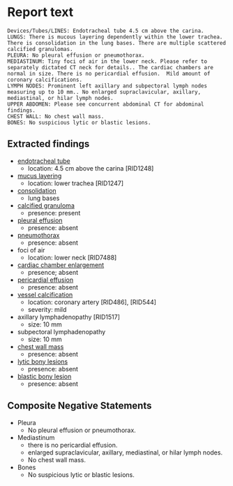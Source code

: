 # Report text

```text
Devices/Tubes/LINES: Endotracheal tube 4.5 cm above the carina.
LUNGS: There is mucous layering dependently within the lower trachea. There is consolidation in the lung bases. There are multiple scattered calcified granulomas.
PLEURA: No pleural effusion or pneumothorax.
MEDIASTINUM: Tiny foci of air in the lower neck. Please refer to separately dictated CT neck for details.. The cardiac chambers are normal in size. There is no pericardial effusion.  Mild amount of coronary calcifications.
LYMPH NODES: Prominent left axillary and subpectoral lymph nodes measuring up to 10 mm.. No enlarged supraclavicular, axillary, mediastinal, or hilar lymph nodes.
UPPER ABDOMEN: Please see concurrent abdominal CT for abdominal findings.
CHEST WALL: No chest wall mass.
BONES: No suspicious lytic or blastic lesions.
```

## Extracted findings

- [endotracheal tube](../../definitions/upmedic/EndotrachealTube.cde.md)
  - location: 4.5 cm above the carina \[RID1248\]
- [mucus layering](../../definitions/hood/airway-mucus-plugging.json)
  - location: lower trachea \[RID1247\]
- [consolidation](../../definitions/smartreporting/consolidation.txt)
  - lung bases
- [calcified granuloma](../../definitions/hood/calcified-granuloma.json)
  - presence: present
- [pleural effusion](../../definitions/hood/pleural-effusion.json)
  - presence: absent
- [pneumothorax](../../definitions/hood/pneumothorax.json)
  - presence: absent
- foci of air
  - location: lower neck \[RID7488\]
- [cardiac chamber enlargement](../../definitions/upmedic/Cardiomegaly.cde.md)
  - presence; absent
- [pericardial effusion](../../definitions/hood/pericardial-effusion.json)
  - presence: absent
- [vessel calcification](../../definitions/nuance/coronary_artery_calcification.json)
  - location: coronary artery \[RID486\], \[RID544\]
  - severity: mild
- axillary lymphadenopathy \[RID1517\]
  - size: 10 mm
- subpectoral lymphadenopathy
  - size: 10 mm
- [chest wall mass](../../definitions/hood/chest-wall.json)  
  - presence: absent
- [lytic bony lesions](../../definitions/hood/lytic-lesion.md)
  - presence: absent
- [blastic bony lesion](../../definitions/hood/sclerotic-lesion.md)
  - presence: absent

## Composite Negative Statements

- Pleura
  - No pleural effusion or pneumothorax.
- Mediastinum
  - there is no pericardial effusion.
  - enlarged supraclavicular, axillary, mediastinal, or hilar lymph nodes.
  - No chest wall mass.
- Bones
  - No suspicious lytic or blastic lesions.
  
